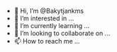 - 👋 Hi, I’m @Bakytjankms
- 👀 I’m interested in ...
- 🌱 I’m currently learning ...
- 💞️ I’m looking to collaborate on ...
- 📫 How to reach me ... 

<!---
Bakytjankms/Bakytjankms is a ✨ special ✨ repository because its `README.md` (this file) appears on your GitHub profile.
You can click the Preview link to take a look at your changes.
--->

